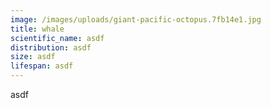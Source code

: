 ```yaml
---
image: /images/uploads/giant-pacific-octopus.7fb14e1.jpg
title: whale
scientific_name: asdf
distribution: asdf
size: asdf
lifespan: asdf
---
```

asdf
